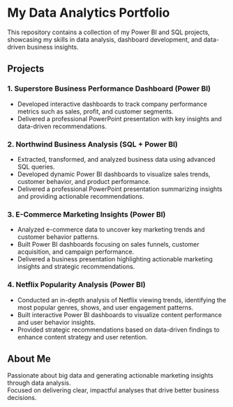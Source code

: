 
# My Data Analytics Portfolio

This repository contains a collection of my Power BI and SQL projects, showcasing my skills in data analysis, dashboard development, and data-driven business insights.

## Projects

### 1. Superstore Business Performance Dashboard (Power BI)
- Developed interactive dashboards to track company performance metrics such as sales, profit, and customer segments.
- Delivered a professional PowerPoint presentation with key insights and data-driven recommendations.

### 2. Northwind Business Analysis (SQL + Power BI)
- Extracted, transformed, and analyzed business data using advanced SQL queries.
- Developed dynamic Power BI dashboards to visualize sales trends, customer behavior, and product performance.
- Delivered a professional PowerPoint presentation summarizing insights and providing actionable recommendations.

### 3. E-Commerce Marketing Insights (Power BI)
- Analyzed e-commerce data to uncover key marketing trends and customer behavior patterns.
- Built Power BI dashboards focusing on sales funnels, customer acquisition, and campaign performance.
- Delivered a business presentation highlighting actionable marketing insights and strategic recommendations.

### 4. Netflix Popularity Analysis (Power BI)
- Conducted an in-depth analysis of Netflix viewing trends, identifying the most popular genres, shows, and user engagement patterns.
- Built interactive Power BI dashboards to visualize content performance and user behavior insights.
- Provided strategic recommendations based on data-driven findings to enhance content strategy and user retention.

## About Me
Passionate about big data and generating actionable marketing insights through data analysis.  
Focused on delivering clear, impactful analyses that drive better business decisions.


